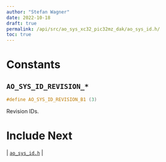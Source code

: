 ```yaml
---
author: "Stefan Wagner"
date: 2022-10-18
draft: true
permalink: /api/src/ao_sys_xc32_pic32mz_dak/ao_sys_id.h/
toc: true
---
```


# Constants

## `AO_SYS_ID_REVISION_*`

```c
#define AO_SYS_ID_REVISION_B1 (3)
```

Revision IDs.

# Include Next

| [`ao_sys_id.h`](../ao_sys_xc32_pic32/ao_sys_id.h.md) |

